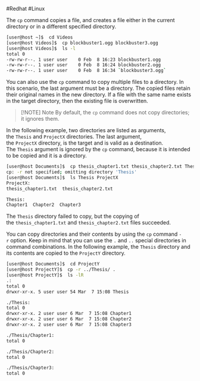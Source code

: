 #Redhat #Linux 

The `cp` command copies a file, and creates a file either in the current directory or in a different specified directory.

```sh
[user@host ~]$  cd Videos
[user@host Videos]$  cp blockbuster1.ogg blockbuster3.ogg
[user@host Videos]$  ls -l
total 0
-rw-rw-r--. 1 user user    0 Feb  8 16:23 blockbuster1.ogg
-rw-rw-r--. 1 user user    0 Feb  8 16:24 blockbuster2.ogg
-rw-rw-r--. 1 user user    0 Feb  8 16:34 `blockbuster3.ogg`
```

You can also use the `cp` command to copy multiple files to a directory. In this scenario, the last argument must be a directory. The copied files retain their original names in the new directory. If a file with the same name exists in the target directory, then the existing file is overwritten.

> [!NOTE] Note
> By default, the `cp` command does not copy directories; it ignores them.

In the following example, two directories are listed as arguments, the `Thesis` and `ProjectX` directories. The last argument, the `ProjectX` directory, is the target and is valid as a destination. The `Thesis` argument is ignored by the `cp` command, because it is intended to be copied and it is a directory.

```sh
[user@host Documents]$  cp thesis_chapter1.txt thesis_chapter2.txt Thesis ProjectX
cp: -r not specified; omitting directory 'Thesis'
[user@host Documents]$  ls Thesis ProjectX
ProjectX:
thesis_chapter1.txt  thesis_chapter2.txt

Thesis:
Chapter1  Chapter2  Chapter3
```

The `Thesis` directory failed to copy, but the copying of the `thesis_chapter1.txt` and `thesis_chapter2.txt` files succeeded.

You can copy directories and their contents by using the `cp` command `-r` option. Keep in mind that you can use the `.` and `..` special directories in command combinations. In the following example, the `Thesis` directory and its contents are copied to the `ProjectY` directory.

```sh
[user@host Documents]$  cd ProjectY
[user@host ProjectY]$  cp -r ../Thesis/ .
[user@host ProjectY]$  ls -lR
.:
total 0
drwxr-xr-x. 5 user user 54 Mar  7 15:08 Thesis

./Thesis:
total 0
drwxr-xr-x. 2 user user 6 Mar  7 15:08 Chapter1
drwxr-xr-x. 2 user user 6 Mar  7 15:08 Chapter2
drwxr-xr-x. 2 user user 6 Mar  7 15:08 Chapter3

./Thesis/Chapter1:
total 0

./Thesis/Chapter2:
total 0

./Thesis/Chapter3:
total 0
```